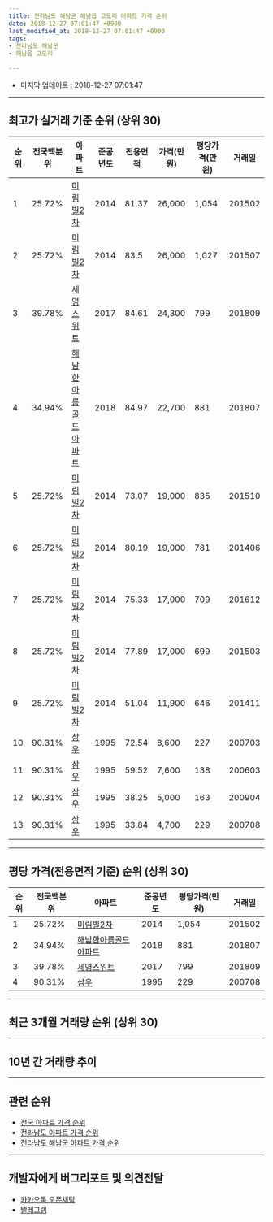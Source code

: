 ```yaml
---
title: 전라남도 해남군 해남읍 고도리 아파트 가격 순위
date: 2018-12-27 07:01:47 +0900
last_modified_at: 2018-12-27 07:01:47 +0900
tags:
- 전라남도 해남군
- 해남읍 고도리

---
```


* 마지막 업데이트 : 2018-12-27 07:01:47

---

## 최고가 실거래 기준 순위 (상위 30)


|순위|전국백분위|아파트|준공년도|전용면적|가격(만원)|평당가격(만원)|거래일|
|---|---|---|---|---|---|---|---|
|1|25.72%|[미림빌2차](https://search.naver.com/search.naver?query=%EC%A0%84%EB%9D%BC%EB%82%A8%EB%8F%84+%ED%95%B4%EB%82%A8%EA%B5%B0+%ED%95%B4%EB%82%A8%EC%9D%8D+%EA%B3%A0%EB%8F%84%EB%A6%AC+%EB%AF%B8%EB%A6%BC%EB%B9%8C2%EC%B0%A8)|2014|81.37|26,000|1,054|201502|
|2|25.72%|[미림빌2차](https://search.naver.com/search.naver?query=%EC%A0%84%EB%9D%BC%EB%82%A8%EB%8F%84+%ED%95%B4%EB%82%A8%EA%B5%B0+%ED%95%B4%EB%82%A8%EC%9D%8D+%EA%B3%A0%EB%8F%84%EB%A6%AC+%EB%AF%B8%EB%A6%BC%EB%B9%8C2%EC%B0%A8)|2014|83.5|26,000|1,027|201507|
|3|39.78%|[세영스위트](https://search.naver.com/search.naver?query=%EC%A0%84%EB%9D%BC%EB%82%A8%EB%8F%84+%ED%95%B4%EB%82%A8%EA%B5%B0+%ED%95%B4%EB%82%A8%EC%9D%8D+%EA%B3%A0%EB%8F%84%EB%A6%AC+%EC%84%B8%EC%98%81%EC%8A%A4%EC%9C%84%ED%8A%B8)|2017|84.61|24,300|799|201809|
|4|34.94%|[해남한아름골드아파트](https://search.naver.com/search.naver?query=%EC%A0%84%EB%9D%BC%EB%82%A8%EB%8F%84+%ED%95%B4%EB%82%A8%EA%B5%B0+%ED%95%B4%EB%82%A8%EC%9D%8D+%EA%B3%A0%EB%8F%84%EB%A6%AC+%ED%95%B4%EB%82%A8%ED%95%9C%EC%95%84%EB%A6%84%EA%B3%A8%EB%93%9C%EC%95%84%ED%8C%8C%ED%8A%B8)|2018|84.97|22,700|881|201807|
|5|25.72%|[미림빌2차](https://search.naver.com/search.naver?query=%EC%A0%84%EB%9D%BC%EB%82%A8%EB%8F%84+%ED%95%B4%EB%82%A8%EA%B5%B0+%ED%95%B4%EB%82%A8%EC%9D%8D+%EA%B3%A0%EB%8F%84%EB%A6%AC+%EB%AF%B8%EB%A6%BC%EB%B9%8C2%EC%B0%A8)|2014|73.07|19,000|835|201510|
|6|25.72%|[미림빌2차](https://search.naver.com/search.naver?query=%EC%A0%84%EB%9D%BC%EB%82%A8%EB%8F%84+%ED%95%B4%EB%82%A8%EA%B5%B0+%ED%95%B4%EB%82%A8%EC%9D%8D+%EA%B3%A0%EB%8F%84%EB%A6%AC+%EB%AF%B8%EB%A6%BC%EB%B9%8C2%EC%B0%A8)|2014|80.19|19,000|781|201406|
|7|25.72%|[미림빌2차](https://search.naver.com/search.naver?query=%EC%A0%84%EB%9D%BC%EB%82%A8%EB%8F%84+%ED%95%B4%EB%82%A8%EA%B5%B0+%ED%95%B4%EB%82%A8%EC%9D%8D+%EA%B3%A0%EB%8F%84%EB%A6%AC+%EB%AF%B8%EB%A6%BC%EB%B9%8C2%EC%B0%A8)|2014|75.33|17,000|709|201612|
|8|25.72%|[미림빌2차](https://search.naver.com/search.naver?query=%EC%A0%84%EB%9D%BC%EB%82%A8%EB%8F%84+%ED%95%B4%EB%82%A8%EA%B5%B0+%ED%95%B4%EB%82%A8%EC%9D%8D+%EA%B3%A0%EB%8F%84%EB%A6%AC+%EB%AF%B8%EB%A6%BC%EB%B9%8C2%EC%B0%A8)|2014|77.89|17,000|699|201503|
|9|25.72%|[미림빌2차](https://search.naver.com/search.naver?query=%EC%A0%84%EB%9D%BC%EB%82%A8%EB%8F%84+%ED%95%B4%EB%82%A8%EA%B5%B0+%ED%95%B4%EB%82%A8%EC%9D%8D+%EA%B3%A0%EB%8F%84%EB%A6%AC+%EB%AF%B8%EB%A6%BC%EB%B9%8C2%EC%B0%A8)|2014|51.04|11,900|646|201411|
|10|90.31%|[삼우](https://search.naver.com/search.naver?query=%EC%A0%84%EB%9D%BC%EB%82%A8%EB%8F%84+%ED%95%B4%EB%82%A8%EA%B5%B0+%ED%95%B4%EB%82%A8%EC%9D%8D+%EA%B3%A0%EB%8F%84%EB%A6%AC+%EC%82%BC%EC%9A%B0)|1995|72.54|8,600|227|200703|
|11|90.31%|[삼우](https://search.naver.com/search.naver?query=%EC%A0%84%EB%9D%BC%EB%82%A8%EB%8F%84+%ED%95%B4%EB%82%A8%EA%B5%B0+%ED%95%B4%EB%82%A8%EC%9D%8D+%EA%B3%A0%EB%8F%84%EB%A6%AC+%EC%82%BC%EC%9A%B0)|1995|59.52|7,600|138|200603|
|12|90.31%|[삼우](https://search.naver.com/search.naver?query=%EC%A0%84%EB%9D%BC%EB%82%A8%EB%8F%84+%ED%95%B4%EB%82%A8%EA%B5%B0+%ED%95%B4%EB%82%A8%EC%9D%8D+%EA%B3%A0%EB%8F%84%EB%A6%AC+%EC%82%BC%EC%9A%B0)|1995|38.25|5,000|163|200904|
|13|90.31%|[삼우](https://search.naver.com/search.naver?query=%EC%A0%84%EB%9D%BC%EB%82%A8%EB%8F%84+%ED%95%B4%EB%82%A8%EA%B5%B0+%ED%95%B4%EB%82%A8%EC%9D%8D+%EA%B3%A0%EB%8F%84%EB%A6%AC+%EC%82%BC%EC%9A%B0)|1995|33.84|4,700|229|200708|


---

## 평당 가격(전용면적 기준) 순위 (상위 30)


|순위|전국백분위|아파트|준공년도|평당가격(만원)|거래일|
|---|---|---|---|---|---|
|1|25.72%|[미림빌2차](https://search.naver.com/search.naver?query=%EC%A0%84%EB%9D%BC%EB%82%A8%EB%8F%84+%ED%95%B4%EB%82%A8%EA%B5%B0+%ED%95%B4%EB%82%A8%EC%9D%8D+%EA%B3%A0%EB%8F%84%EB%A6%AC+%EB%AF%B8%EB%A6%BC%EB%B9%8C2%EC%B0%A8)|2014|1,054|201502|
|2|34.94%|[해남한아름골드아파트](https://search.naver.com/search.naver?query=%EC%A0%84%EB%9D%BC%EB%82%A8%EB%8F%84+%ED%95%B4%EB%82%A8%EA%B5%B0+%ED%95%B4%EB%82%A8%EC%9D%8D+%EA%B3%A0%EB%8F%84%EB%A6%AC+%ED%95%B4%EB%82%A8%ED%95%9C%EC%95%84%EB%A6%84%EA%B3%A8%EB%93%9C%EC%95%84%ED%8C%8C%ED%8A%B8)|2018|881|201807|
|3|39.78%|[세영스위트](https://search.naver.com/search.naver?query=%EC%A0%84%EB%9D%BC%EB%82%A8%EB%8F%84+%ED%95%B4%EB%82%A8%EA%B5%B0+%ED%95%B4%EB%82%A8%EC%9D%8D+%EA%B3%A0%EB%8F%84%EB%A6%AC+%EC%84%B8%EC%98%81%EC%8A%A4%EC%9C%84%ED%8A%B8)|2017|799|201809|
|4|90.31%|[삼우](https://search.naver.com/search.naver?query=%EC%A0%84%EB%9D%BC%EB%82%A8%EB%8F%84+%ED%95%B4%EB%82%A8%EA%B5%B0+%ED%95%B4%EB%82%A8%EC%9D%8D+%EA%B3%A0%EB%8F%84%EB%A6%AC+%EC%82%BC%EC%9A%B0)|1995|229|200708|


---

## 최근 3개월 거래량 순위 (상위 30)


<div style="width:100%;">
    <canvas id="deal_count_ranking" height="250"></canvas>
</div>


<script>
new Chart(document.getElementById("deal_count_ranking"), {
    type: 'horizontalBar',
    data: {
        labels: ['해남한아름골드아파트', '삼우'],
        datasets: [{
            label: '실거래 수',
            data: [5, 1],
            borderColor: "rgba(255, 0, 128, 1)",
            backgroundColor: "rgba(255, 0, 128, 0.5)",
            fill: false,
        }]
    },
    options: {
        responsive: true,
        title: {
            display: true,
            text: '최근 3개월 거래량 순위'
        },
        tooltips: {
            mode: 'index',
            intersect: false,
            callbacks: {
                title: function(tooltipItems, data) {
                    return "실거래 수:";
                },
                label: function(tooltipItem, data) {
                    return data.labels[tooltipItem.index] + ": " + tooltipItem.xLabel;
                }
            }
        },
        hover: {
            mode: 'nearest',
            intersect: true
        },
        scales: {
            xAxes: [{
                display: true,
                scaleLabel: {
                    display: true,
                    labelString: '실거래 수'
                },
                ticks: {
                    suggestedMin: 0,
                }
            }],
            yAxes: [{
                display: true,
                ticks: {
                    autoSkip: false,
                    callback: function(value, index, values) {
                        if (value.length > 15)
                            return value.substr(0, 13) + "...";
                        else
                            return value;
                    }
                },
                scaleLabel: {
                    display: false,
                }
            }]
        }
    }
});

</script>


---

## 10년 간 거래량 추이


<div style="width:100%;">
    <canvas id="deal_progress" height="250"></canvas>
</div>

<script>
new Chart(document.getElementById("deal_progress"), {
    type: 'line',
    data: {
        labels: ['200812','200901','200902','200903','200904','200905','200906','200907','200908','200909','200910','200911','200912','201001','201002','201003','201004','201005','201006','201007','201008','201009','201010','201011','201012','201101','201102','201103','201104','201105','201106','201107','201108','201109','201110','201111','201112','201201','201202','201203','201204','201205','201206','201207','201208','201209','201210','201211','201212','201301','201302','201303','201304','201305','201306','201307','201308','201309','201310','201311','201312','201401','201402','201403','201404','201405','201406','201407','201408','201409','201410','201411','201412','201501','201502','201503','201504','201505','201506','201507','201508','201509','201510','201511','201512','201601','201602','201603','201604','201605','201606','201607','201608','201609','201610','201611','201612','201701','201702','201703','201704','201705','201706','201707','201708','201709','201710','201711','201712','201801','201802','201803','201804','201805','201806','201807','201808','201809','201810','201811','201812'],
        datasets: [{
            label: '실거래 수',
            pointRadius: 1,
            data: [0, 0, 2, 0, 1, 0, 1, 0, 1, 1, 0, 0, 0, 0, 1, 1, 1, 0, 1, 0, 0, 0, 2, 0, 0, 0, 3, 3, 0, 1, 0, 0, 1, 1, 0, 0, 0, 2, 0, 1, 1, 0, 1, 0, 2, 0, 0, 0, 0, 0, 0, 1, 0, 1, 1, 0, 0, 0, 0, 0, 0, 0, 1, 0, 1, 0, 2, 0, 2, 4, 0, 1, 1, 2, 2, 1, 3, 0, 1, 1, 0, 0, 3, 1, 0, 0, 1, 1, 0, 0, 2, 0, 0, 1, 0, 0, 2, 0, 0, 0, 0, 0, 1, 1, 1, 0, 1, 2, 1, 0, 0, 0, 2, 0, 0, 1, 3, 3, 3, 3, 0],
            borderColor: "rgba(255, 201, 14, 1)",
            backgroundColor: "rgba(255, 201, 14, 0.5)",
            fill: true,
        }]
    },
    options: {
        responsive: true,
        title: {
            display: true,
            text: '10년간 거래량 추이'
        },
        tooltips: {
            mode: 'index',
            intersect: false,
        },
        hover: {
            mode: 'nearest',
            intersect: true
        },
        scales: {
            xAxes: [{
                display: true,
                scaleLabel: {
                    display: true,
                    labelString: '년/월'
                }
            }],
            yAxes: [{
                display: true,
                ticks: {
                    suggestedMin: 0,
                },
                scaleLabel: {
                    display: true,
                    labelString: '실거래 수'
                }
            }]
        }
    }
});

</script>


---

## 관련 순위

- [전국 아파트 가격 순위](https://inasie.github.io/apt-ranking/전국)
- [전라남도 아파트 가격 순위](https://inasie.github.io/apt-ranking/전라남도)
- [전라남도 해남군 아파트 가격 순위](https://inasie.github.io/apt-ranking/전라남도-해남군)


---

## 개발자에게 버그리포트 및 의견전달

- [카카오톡 오픈채팅](https://open.kakao.com/o/gLJUAP4)
- [텔레그램](https://t.me/inasie)

